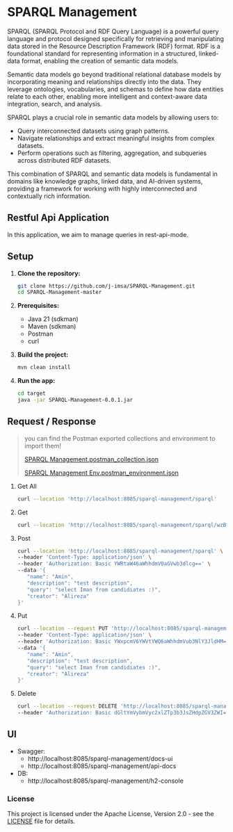 # SPARQL Management

SPARQL (SPARQL Protocol and RDF Query Language) is a powerful query language and protocol designed specifically for retrieving and manipulating data stored in the Resource Description Framework (RDF) format. RDF is a foundational standard for representing information in a structured, linked-data format, enabling the creation of semantic data models.

Semantic data models go beyond traditional relational database models by incorporating meaning and relationships directly into the data. They leverage ontologies, vocabularies, and schemas to define how data entities relate to each other, enabling more intelligent and context-aware data integration, search, and analysis.

SPARQL plays a crucial role in semantic data models by allowing users to:

- Query interconnected datasets using graph patterns.
- Navigate relationships and extract meaningful insights from complex datasets.
- Perform operations such as filtering, aggregation, and subqueries across distributed RDF datasets.

This combination of SPARQL and semantic data models is fundamental in domains like knowledge graphs, linked data, and AI-driven systems, providing a framework for working with highly interconnected and contextually rich information.

## Restful Api Application

In this application, we aim to manage queries in rest-api-mode.

## Setup

1. **Clone the repository:**

   ```bash
   git clone https://github.com/j-imsa/SPARQL-Management.git
   cd SPARQL-Management-master
   ```


2. **Prerequisites:**
    - Java 21 (sdkman)
    - Maven (sdkman)
    - Postman
    - curl


3. **Build the project:**

   ```bash
   mvn clean install
   ```
   
4. **Run the app:**

   ```bash
   cd target
   java -jar SPARQL-Management-0.0.1.jar 
   ```

## Request / Response

> you can find the Postman exported collections and environment to import them!
> 
> [SPARQL Management.postman_collection.json](SPARQL%20Management.postman_collection.json)
> 
> [SPARQL Management Env.postman_environment.json](SPARQL%20Management%20Env.postman_environment.json)


1. Get All

   ```bash
   curl --location 'http://localhost:8085/sparql-management/sparql'
   ```

2. Get

   ```bash
   curl --location 'http://localhost:8085/sparql-management/sparql/wzBJ1Dq9Qd8lTXhJrgImxl4XoB9rQkCzsZizS6ztdsmyncmJH7pz4DC7PDZ_KFhG' 
   ```

3. Post

   ```bash
   curl --location 'http://localhost:8085/sparql-management/sparql' \
   --header 'Content-Type: application/json' \
   --header 'Authorization: Basic YWRtaW46aWhhdmV0aGVwb3dlcg==' \
   --data '{
      "name": "Amin",
      "description": "test description",
      "query": "select Iman from candidiates :)",
      "creator": "Alireza"
   }'
   ```

4. Put

   ```bash
   curl --location --request PUT 'http://localhost:8085/sparql-management/sparql/YWXuspA5kfpB8i5Wb74dy8G-82hyGfhwqBaXSH9NQ-PotukSGIr2F41hkWaz-eYY' \
   --header 'Content-Type: application/json' \
   --header 'Authorization: Basic YWxpcmV6YWVtYWQ6aWhhdmVub3NlY3JldHM=' \
   --data '{
      "name": "Amin",
      "description": "test description",
      "query": "select Iman from candidiates :)",
      "creator": "Alireza"
   }'
   ```

5. Delete

   ```bash
   curl --location --request DELETE 'http://localhost:8085/sparql-management/sparql/YWXuspA5kfpB8i5Wb74dy8G-82hyGfhwqBaXSH9NQ-PotukSGIr2F41hkWaz-eYY' \
   --header 'Authorization: Basic dGltYmVybmVyc2xlZTp3b3JsZHdpZGV3ZWI=' 
   ```


## UI

- Swagger:
  - http://localhost:8085/sparql-management/docs-ui
  - http://localhost:8085/sparql-management/api-docs
- DB:
  - http://localhost:8085/sparql-management/h2-console



### License

This project is licensed under the Apache License, Version 2.0 - see the [LICENSE](https://www.apache.org/licenses/LICENSE-2.0) file for details.